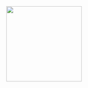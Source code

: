 <a href="https://open.spotify.com/track/0q21FNwES2bbtcduB6kjEU?si=71a92cd224cd43c1" title="King Harvest - Dancing in the Moonlight">
  <img src="https://upload.wikimedia.org/wikipedia/en/e/ed/DancingInTheMoonlightKingHarvestSingle.jpg" width="200" height="200">
</a>